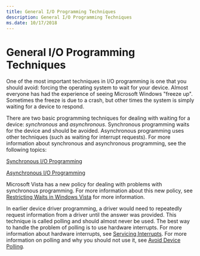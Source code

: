 ```yaml
---
title: General I/O Programming Techniques
description: General I/O Programming Techniques
ms.date: 10/17/2018
---
```


# General I/O Programming Techniques


One of the most important techniques in I/O programming is one that you should avoid: forcing the operating system to wait for your device. Almost everyone has had the experience of seeing Microsoft Windows "freeze up". Sometimes the freeze is due to a crash, but other times the system is simply waiting for a device to respond.

There are two basic programming techniques for dealing with waiting for a device: *synchronous* and *asynchronous*. Synchronous programming waits for the device and should be avoided. Asynchronous programming uses other techniques (such as waiting for interrupt requests). For more information about synchronous and asynchronous programming, see the following topics:

[Synchronous I/O Programming](synchronous-i-o-programming.md)

[Asynchronous I/O Programming](asynchronous-i-o-programming.md)

Microsoft Vista has a new policy for dealing with problems with synchronous programming. For more information about this new policy, see [Restricting Waits in Windows Vista](restricting-waits-in-vista.md) for more information.

In earlier device driver programming, a driver would need to repeatedly request information from a driver until the answer was provided. This technique is called polling and should almost never be used. The best way to handle the problem of polling is to use hardware interrupts. For more information about hardware interrupts, see [Servicing Interrupts](introduction-to-interrupt-service-routines.md). For more information on polling and why you should not use it, see [Avoid Device Polling](avoid-polling-devices.md).

 

 




